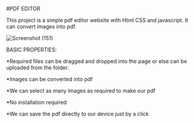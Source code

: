 #PDF EDITOR

This project is a simple pdf editor website with Html CSS and javascript. It can convert images into pdf. 

![Screenshot (151)](https://user-images.githubusercontent.com/68517660/138468465-34a300cb-b882-45a3-8aea-e578a5f04888.png)


BASIC PROPERTIES:

*Required files can be dragged and dropped into the page or else can be uploaded from the folder.

*Images can be converted into pdf

*We can select as many images as required to make our pdf

*No installation  required

*We can save the pdf directly to our device just by a click



